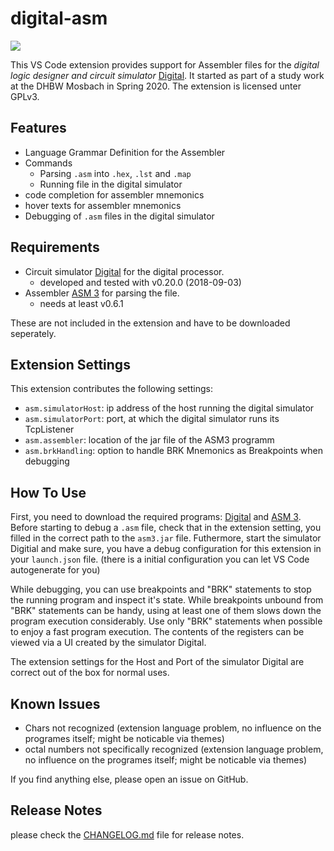 # digital-asm

[![](https://vsmarketplacebadge.apphb.com/version/Herbert-Karl.digital-asm.svg)](https://marketplace.visualstudio.com/items?itemName=Herbert-Karl.digital-asm)

This VS Code extension provides support for Assembler files for the _digital logic designer and circuit simulator_ [Digital](https://github.com/hneemann/Digital).
It started as part of a study work at the DHBW Mosbach in Spring 2020. 
The extension is licensed unter GPLv3.

## Features

* Language Grammar Definition for the Assembler
* Commands
  * Parsing `.asm` into `.hex`, `.lst` and `.map`
  * Running file in the digital simulator
* code completion for assembler mnemonics
* hover texts for assembler mnemonics
* Debugging of `.asm` files in the digital simulator

## Requirements

* Circuit simulator [Digital](https://github.com/hneemann/Digital) for the digital processor.
  * developed and tested with v0.20.0 (2018-09-03)
* Assembler [ASM 3](https://github.com/hneemann/Assembler) for parsing the file.
  * needs at least v0.6.1

These are not included in the extension and have to be downloaded seperately.

## Extension Settings

This extension contributes the following settings:

* `asm.simulatorHost`: ip address of the host running the digital simulator
* `asm.simulatorPort`: port, at which the digital simulator runs its TcpListener
* `asm.assembler`: location of the jar file of the ASM3 programm
* `asm.brkHandling`: option to handle BRK Mnemonics as Breakpoints when debugging

## How To Use

First, you need to download the required programs: [Digital](https://github.com/hneemann/Digital) and [ASM 3](https://github.com/hneemann/Assembler). 
Before starting to debug a `.asm` file, check that in the extension setting, you filled in the correct path to the `asm3.jar` file. Futhermore, start the simulator Digitial and make sure, you have a debug configuration for this extension in your `launch.json` file. (there is a initial configuration you can let VS Code autogenerate for you)

While debugging, you can use breakpoints and "BRK" statements to stop the running program and inspect it's state. While breakpoints unbound from "BRK" statements can be handy, using at least one of them slows down the program execution considerably. Use only "BRK" statements when possible to enjoy a fast program execution.
The contents of the registers can be viewed via a UI created by the simulator Digital.

The extension settings for the Host and Port of the simulator Digital are correct out of the box for normal uses.

## Known Issues

* Chars not recognized (extension language problem, no influence on the programes itself; might be noticable via themes)
* octal numbers not specifically recognized (extension language problem, no influence on the programes itself; might be noticable via themes)

If you find anything else, please open an issue on GitHub.

## Release Notes

please check the [CHANGELOG.md](CHANGELOG.md) file for release notes.
